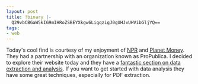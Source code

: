 ```yaml
---
layout: post
title: !binary |-
  Q29vbCBGaW5kIG9mIHRoZSBEYXkgw6LigqzigJ0gUHJvUHVibGljYQ==
tags:
- web
---
```

Today's cool find is courtesy of my enjoyment of <a href="http://www.npr.org">NPR</a> and <a href="http://www.npr.org/money">Planet Money</a>. They had a partnership with an organization known as ProPublica. I decided to explore their website today and they have a <a href="http://www.propublica.org/tools/">fantastic section on data extraction and analysis</a>. If you want to get started with data analysis they have some great techniques, especially for PDF extraction.

